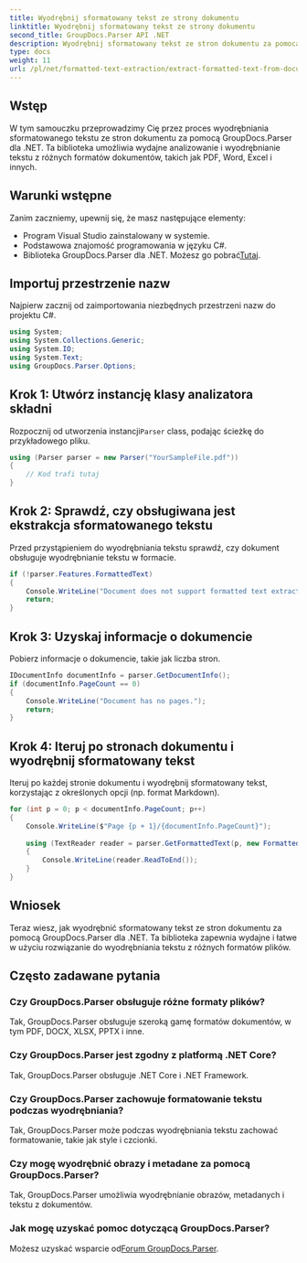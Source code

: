 ```yaml
---
title: Wyodrębnij sformatowany tekst ze strony dokumentu
linktitle: Wyodrębnij sformatowany tekst ze strony dokumentu
second_title: GroupDocs.Parser API .NET
description: Wyodrębnij sformatowany tekst ze stron dokumentu za pomocą GroupDocs.Parser dla .NET. Wydajne i niezawodne rozwiązanie do ekstrakcji tekstu.
type: docs
weight: 11
url: /pl/net/formatted-text-extraction/extract-formatted-text-from-document-page/
---
```

## Wstęp
W tym samouczku przeprowadzimy Cię przez proces wyodrębniania sformatowanego tekstu ze stron dokumentu za pomocą GroupDocs.Parser dla .NET. Ta biblioteka umożliwia wydajne analizowanie i wyodrębnianie tekstu z różnych formatów dokumentów, takich jak PDF, Word, Excel i innych.
## Warunki wstępne
Zanim zaczniemy, upewnij się, że masz następujące elementy:
- Program Visual Studio zainstalowany w systemie.
- Podstawowa znajomość programowania w języku C#.
-  Biblioteka GroupDocs.Parser dla .NET. Możesz go pobrać[Tutaj](https://releases.groupdocs.com/parser/net/).

## Importuj przestrzenie nazw
Najpierw zacznij od zaimportowania niezbędnych przestrzeni nazw do projektu C#.
```csharp
using System;
using System.Collections.Generic;
using System.IO;
using System.Text;
using GroupDocs.Parser.Options;
```
## Krok 1: Utwórz instancję klasy analizatora składni
 Rozpocznij od utworzenia instancji`Parser` class, podając ścieżkę do przykładowego pliku.
```csharp
using (Parser parser = new Parser("YourSampleFile.pdf"))
{
    // Kod trafi tutaj
}
```
## Krok 2: Sprawdź, czy obsługiwana jest ekstrakcja sformatowanego tekstu
Przed przystąpieniem do wyodrębniania tekstu sprawdź, czy dokument obsługuje wyodrębnianie tekstu w formacie.
```csharp
if (!parser.Features.FormattedText)
{
    Console.WriteLine("Document does not support formatted text extraction.");
    return;
}
```
## Krok 3: Uzyskaj informacje o dokumencie
Pobierz informacje o dokumencie, takie jak liczba stron.
```csharp
IDocumentInfo documentInfo = parser.GetDocumentInfo();
if (documentInfo.PageCount == 0)
{
    Console.WriteLine("Document has no pages.");
    return;
}
```
## Krok 4: Iteruj po stronach dokumentu i wyodrębnij sformatowany tekst
Iteruj po każdej stronie dokumentu i wyodrębnij sformatowany tekst, korzystając z określonych opcji (np. format Markdown).
```csharp
for (int p = 0; p < documentInfo.PageCount; p++)
{
    Console.WriteLine($"Page {p + 1}/{documentInfo.PageCount}");
    
    using (TextReader reader = parser.GetFormattedText(p, new FormattedTextOptions(FormattedTextMode.Markdown)))
    {
        Console.WriteLine(reader.ReadToEnd());
    }
}
```

## Wniosek
Teraz wiesz, jak wyodrębnić sformatowany tekst ze stron dokumentu za pomocą GroupDocs.Parser dla .NET. Ta biblioteka zapewnia wydajne i łatwe w użyciu rozwiązanie do wyodrębniania tekstu z różnych formatów plików.

## Często zadawane pytania
### Czy GroupDocs.Parser obsługuje różne formaty plików?
Tak, GroupDocs.Parser obsługuje szeroką gamę formatów dokumentów, w tym PDF, DOCX, XLSX, PPTX i inne.
### Czy GroupDocs.Parser jest zgodny z platformą .NET Core?
Tak, GroupDocs.Parser obsługuje .NET Core i .NET Framework.
### Czy GroupDocs.Parser zachowuje formatowanie tekstu podczas wyodrębniania?
Tak, GroupDocs.Parser może podczas wyodrębniania tekstu zachować formatowanie, takie jak style i czcionki.
### Czy mogę wyodrębnić obrazy i metadane za pomocą GroupDocs.Parser?
Tak, GroupDocs.Parser umożliwia wyodrębnianie obrazów, metadanych i tekstu z dokumentów.
### Jak mogę uzyskać pomoc dotyczącą GroupDocs.Parser?
 Możesz uzyskać wsparcie od[Forum GroupDocs.Parser](https://forum.groupdocs.com/c/parser/17).